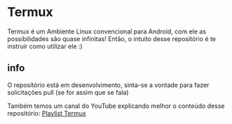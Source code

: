 # Termux
Termux é um Ambiente Linux convencional para Android, com ele as possibilidades são quase infinitas! Então, o intuito desse repositório é te instruir como utilizar ele :)

## info
O repositório está em desenvolvimento, sinta-se a vontade para fazer solicitações pull (se for assim que se fala)

Também temos um canal do YouTube explicando melhor o conteúdo desse repositório: [Playlist Termux](https://youtube.com/playlist?list=PLDpOgkW5S_H8xBVO0kEcTjU1zmqvKg7vF)
